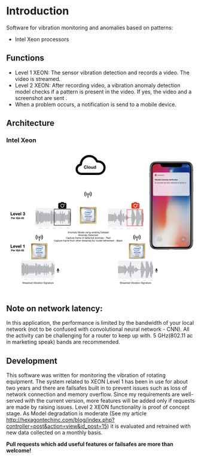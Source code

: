 # Introduction

Software for vibration monitoring and anomalies based on patterns:
- Intel Xeon processors

## Functions
- Level 1 XEON: The sensor vibration detection and records a video. The video is streamed.
- Level 2 XEON: After recording video, a vibration anomaly detection model checks if a pattern is present in the video. If yes, the video and a screenshot are sent .
- When a problem occurs, a notification is send to a mobile device.

## Architecture
### Intel Xeon
![Architecture 1](https://github.com/hexagontechinc/WIP/blob/master/DOCS_ANOMALY/Arch.001.jpeg)

## Note on network latency:

In this application, the performance is limited by the bandwidth of your local network (not to be confused with convolutional neural network - CNN). All the activity can be challenging for a router to keep up with. 5 GHz(802.11 ac in marketing speak) bands are recommended.

## Development

This software was written for monitoring the vibration of rotating equipment. The system related to XEON Level 1 has been in use for about two years and there are failsafes built in to prevent issues such as loss of network connection and memory overflow. Since my requirements are well-served with the current version, more features will be added only if requests are made by raising issues.  Level 2 XEON functionality is proof of concept stage.
As Model degradation is moderate (See my article http://hexagontechinc.com/blog/index.php?controller=post&action=view&id_post=15) it is evaluated and retrained with new data collected on a monthly basis.

**Pull requests which add useful features or failsafes are more than welcome!**
